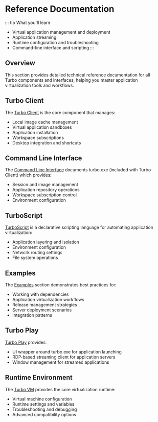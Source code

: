 # Reference Documentation

::: tip What you'll learn
- Virtual application management and deployment
- Application streaming
- Runtime configuration and troubleshooting
- Command-line interface and scripting
:::

## Overview

This section provides detailed technical reference documentation for all Turbo components and interfaces, helping you master application virtualization tools and workflows.

## Turbo Client

The [Turbo Client](/reference/turbo-client/) is the core component that manages:
- Local image cache management
- Virtual application sandboxes
- Application installation
- Workspace subscriptions
- Desktop integration and shortcuts

## Command Line Interface

The [Command Line Interface](/reference/command-line/) documents turbo.exe (included with Turbo Client) which provides:
- Session and image management
- Application repository operations
- Workspace subscription control
- Environment configuration

## TurboScript

[TurboScript](/reference/turboscript/) is a declarative scripting language for automating application virtualization:
- Application layering and isolation
- Environment configuration
- Network routing settings
- File system operations

## Examples

The [Examples](/reference/examples) section demonstrates best practices for:
- Working with dependencies
- Application virtualization workflows
- Release management strategies
- Server deployment scenarios
- Integration patterns

## Turbo Play

[Turbo Play](/reference/turbo-play) provides:
- UI wrapper around turbo.exe for application launching
- RDP-based streaming client for application servers
- Window management for streamed applications

## Runtime Environment

The [Turbo VM](/reference/turbo-vm/) provides the core virtualization runtime:
- Virtual machine configuration
- Runtime settings and variables
- Troubleshooting and debugging
- Advanced compatibility options
